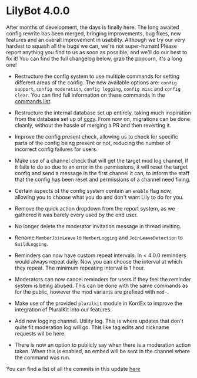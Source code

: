 # LilyBot 4.0.0

After months of development, the days is finally here. The long awaited config rewrite has been merged, bringing 
improvements, bug fixes, new features and an overall improvement in usability.
Although we try our very hardest to squash all the bugs we can, we're not super-human! Please report anything you find
to us as soon as possible, and we'll do our best to fix it! 
You can find the full changelog below, grab the popcorn, it's a long one!

* Restructure the config system to use multiple commands for setting different areas of the config. The new available
    options are: `config support`, `config moderation`, `config logging`, `config misc` and `config clear`. You can find
    full information on these commands in the [commands list](/docs/commands.md).

* Restructure the internal database set up entirely, taking much inspiration from the database set up of 
    [cozy](https://github.com/QuiltMC/cozy-discord). From now on, migrations can be done cleanly, without the hassle 
    of merging a PR and then reverting it.

* Improve the config present check, allowing us to check for specific parts of the config being present or not, reducing
    the number of incorrect config failures for users.

* Make use of a channel check that will get the target mod log channel, if it fails to do so due to an error in the 
    permissions, it will reset the target config and send a message in the first channel it can, to inform the staff
    that the config has been reset and permissions of a channel need fixing.

* Certain aspects of the config system contain an `enable` flag now, allowing you to choose what you do and don't want 
    Lily to do for you.

* Remove the quick action dropdown from the report system, as we gathered it was barely every used by the end user.

* No longer delete the moderator invitation message in thread inviting.

* Rename `MemberJoinLeave` to `MemberLogging` and `JoinLeaveDetection` to `GuildLogging`.

* Reminders can now have custom repeat intervals. In < 4.0.0 reminders would always repeat daily. Now you can choose the
    interval at which they repeat. The minimum repeating interval is 1 hour.

* Moderators can now cancel reminders for users if they feel the reminder system is being abused. This can be done with
    the same commands as for the public, however the mod variants are prefixed with `mod-`.

* Make use of the provided `pluralkit` module in KordEx to improve the integration of PluralKit into our features.

* Add new logging channel. Utility log. This is where updates that don't quite fit moderation log will go. This like tag
    edits and nickname requests wil be here.

* There is now an option to publicly say when there is a moderation action taken. When this is enabled, an embed will be
    sent in the channel where the command was run.

You can find a list of all the commits in this update [here](https://github.com/hyacinthbots/LilyBot/compare/v3.5.5...v4.0.0)
